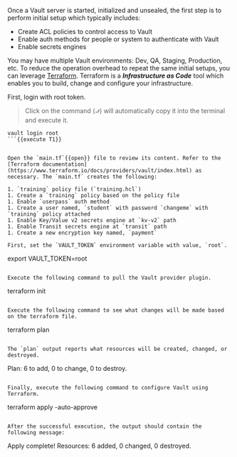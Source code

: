 Once a Vault server is started, initialized and unsealed, the first step is to perform initial setup which typically includes:

- Create ACL policies to control access to Vault
- Enable auth methods for people or system to authenticate with Vault
- Enable secrets engines

You may have multiple Vault environments: Dev, QA, Staging, Production, etc.  To reduce the operation overhead to repeat the same initial setups, you can leverage [Terraform](https://www.terraform.io/). Terraform is a ***Infrastructure as Code*** tool which enables you to build, change and configure your infrastructure.

First, login with root token.

> Click on the command (`⮐`) will automatically copy it into the terminal and execute it.

```
vault login root
```{{execute T1}}


Open the `main.tf`{{open}} file to review its content. Refer to the [Terraform documentation](https://www.terraform.io/docs/providers/vault/index.html) as necessary. The `main.tf` creates the following:

1. `training` policy file (`training.hcl`)
1. Create a `training` policy based on the policy file
1. Enable `userpass` auth method
1. Create a user named, `student` with password `changeme` with `training` policy attached
1. Enable Key/Value v2 secrets engine at `kv-v2` path
1. Enable Transit secrets engine at `transit` path
1. Create a new encryption key named, `payment`

First, set the `VAULT_TOKEN` environment variable with value, `root`.

```
export VAULT_TOKEN=root
```{{execute T1}}

Execute the following command to pull the Vault provider plugin.

```
terraform init
```{{execute T1}}

Execute the following command to see what changes will be made based on the terraform file.

```
terraform plan
```{{execute T1}}

The `plan` output reports what resources will be created, changed, or destroyed.

```
Plan: 6 to add, 0 to change, 0 to destroy.
```

Finally, execute the following command to configure Vault using Terraform.

```
terraform apply -auto-approve
```{{execute T1}}

After the successful execution, the output should contain the following message:

```
Apply complete! Resources: 6 added, 0 changed, 0 destroyed.
```
